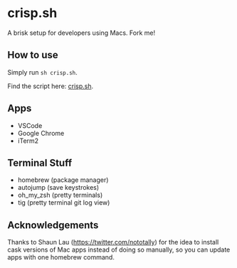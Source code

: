 # crisp.sh
A brisk setup for developers using Macs. Fork me!

## How to use

Simply run `sh crisp.sh`.

Find the script here: [crisp.sh](crisp.sh).

## Apps

* VSCode
* Google Chrome
* iTerm2

## Terminal Stuff

* homebrew (package manager)
* autojump (save keystrokes)
* oh_my_zsh (pretty terminals)
* tig (pretty terminal git log view)

## Acknowledgements

Thanks to Shaun Lau (https://twitter.com/nototally) for the idea to install cask versions of Mac apps instead of doing so manually, so you can update apps with one homebrew command.
